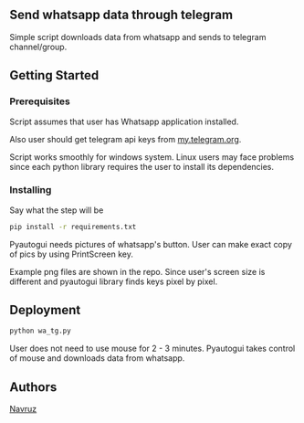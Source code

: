 ## Send whatsapp data through  telegram 

Simple script downloads data from whatsapp and sends to telegram channel/group.

## Getting Started


### Prerequisites

Script assumes that user has Whatsapp application installed.

Also user should get telegram api keys from [my.telegram.org](https://my.telegram.org/auth).

Script works smoothly for windows system.
Linux users may face problems since each python library requires the user to install its dependencies.

### Installing

Say what the step will be

```bash
pip install -r requirements.txt
```

Pyautogui needs pictures of whatsapp's button. 
User can make exact copy of pics by using PrintScreen key.

Example png files are shown in the repo. 
Since user's screen size is different and pyautogui library finds keys pixel by pixel.

## Deployment

```bash
python wa_tg.py
```

User does not need to use mouse for 2 - 3 minutes. Pyautogui takes control of mouse and downloads data from whatsapp.

## Authors

[Navruz](https://github.com/navruzbek1992)

